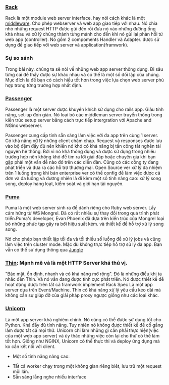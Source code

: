### [Rack](https://github.com/rack/rack)
  Rack là một module web server interface. hay nói cách khác là một [middleware](https://vi.wikipedia.org/wiki/Middleware). Cho phép webserver và web app giao tiếp với nhau. Nó chia nhỏ những request HTTP được gửi đến rồi đưa nó vào những đường ống khá nhau và xử lý chúng thành từng mảnh cho đến khi nó gửi lại phản hồi từ web app (controller).
Nó gồm 2 compoments Handler và Adapter. được sử dụng để giao tiếp với web server và application(framwork).

### Sự so sánh
  Trong bài này. chúng ta sẽ nói về những web app server thông dụng. Đi sâu từng cái đề thấy được sự khác nhau và có thể là một số đối lập của chúng. Mục đích là để bạn có cách hiểu tốt hơn trong việc lựa chọn web server phù hợp trong từng trường hợp nhất định.

### [Passenger](https://github.com/phusion/passenger) 
  Passenger là một server được khuyến khích sử dụng cho rails app.
Giàu tính năng, set-up đơn giản. Nó loại bỏ các middleman server truyền thống trong kiến trúc setup server bằng cách trực tiếp intergration với Apache and NGinx webserver.

  Passenger cung cấp tính sẵn sàng làm việc với đa app trên cùng 1 server. Có khả năng xử lý những client chậm chạp. Request và responses được lưu vào bộ đệm đầy đủ nên khiến nó khó có khả năng bị tấn công tắt nghẽn tài nguyên hệ thống.
Bởi vì nó khá thông dụng và được sử dụng trong nhiều trường hợp nên không khó để tìm ra lời giải đáp hoặc chuyên gia khi bạn gặp phải một vấn đề nào đó trên các diễn đàn. Cũng có các công ty đang phát triển và đưa ra các hỗ trợ thương mại.
Open Source ver xử lý đa nhiệm trên 1 luồng trong khi bản enterprise ver có thể config để làm việc được cả đơn và đa luồng và đương nhiên là đi kèm một số tính nâng cao: xử lý song song, deploy hàng loạt, kiểm soát và giới hạn tài nguyên.

### [Puma](https://github.com/puma/puma)
  Puma là một web server sinh ra để dành riêng cho Ruby web server.  Lấy cảm hứng từ WS Mongrel.
Đã có rất nhiều sự thay đổi trong quá trình phát triển.Puma's developer, Evan Phoenix đã dựa trên kiến trúc của Mongrel loại bỏ những phức tạp gây ra bởi hiệu suất kém. và thiết kế để hỗ trợ xử lý song song.

  Nó cho phép bạn thiết lập tối đa và tối thiểu số luồng để xử lý jobs và cũng làm việc trên cluster mode.
Mặc dù không trực tiếp hỗ trợ sử lý đa app. Bạn vẫn có thể sử dụng thông qua [Jungle](https://github.com/puma/puma/tree/master/tools/jungle)

### [Thin](https://github.com/macournoyer/thin): Mạnh mẽ và là một HTTP Server khá thú vị.
  "Bảo mật, ổn định, nhanh và có khả năng mở rộng". Đó là những điều khi ta nhắc đến Thin. Và nó vẫn đang được tính cực phát triển. Nó được thiết kế để hoạt động được trên tất cả framwork implement Rack Spec
Là một app server dựa trên Event/Machine. Thin có khả năng xử lý yêu cầu kéo dài mà không cần sự giúp đỡ của giải pháp proxy ngược giống như các loại khác.

### [Unicorn](https://github.com/defunkt/unicorn)
  Là một app server khá nghiêm chỉnh. Nó cũng có thể được sử dụng tốt cho Python. Khá đầy đủ tính năng. Tuy nhiên nó không được thiết kế để cố gắng làm được tất cả mọi thứ. Unicorn chỉ làm những gì cần phải thực hiện(việc của một web app server) và ủy thác những việc còn lại cho thứ có thể làm tốt hơn.
Giống như NGINX, Unicorn có thể thực thi và deploy ứng dụng mà ko cần kết nối với client.

* Một số tính năng nâng cao:
- Tất cả worker chạy trong một không gian riêng biêt, lưu trữ một request mỗi lần.
- Sẵn sàng lắng nghe nhiều interface


 
































